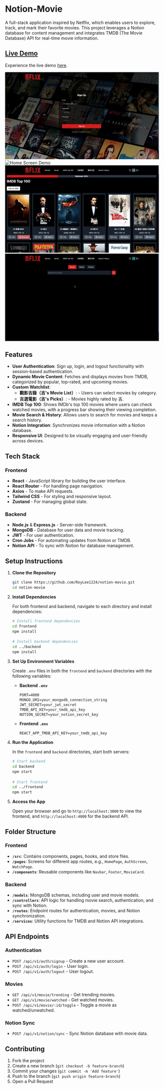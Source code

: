 # Notion-Movie

A full-stack application inspired by Netflix, which enables users to explore, track, and mark their favorite movies. This project leverages a Notion database for content management and integrates TMDB (The Movie Database) API for real-time movie information.

## [Live Demo](https://notion-movie.onrender.com/)

Experience the live demo [here](https://notion-movie.onrender.com/).

![Sign In Demo](assets/signin.gif)
![Home Screen Demo](assets/homescreen.gif)
![IMDB Page Demo](assets/imdb.gif)
![Search Page Demo](assets/search.gif)

## Features

- **User Authentication**: Sign up, login, and logout functionality with session-based authentication.
- **Dynamic Movie Content**: Fetches and displays movies from TMDB, categorized by popular, top-rated, and upcoming movies.
- **Custom Watchlist**:
  - **觀影吉錄（吉's Movie List）**: - Users can select movies by category.
  - **吉選電影（吉's Picks）**: - Movies highly rated by 吉.
- **IMDB Top 100**: Shows IMDb's top 100 movies where users can check watched movies, with a progress bar showing their viewing completion.
- **Movie Search & History**: Allows users to search for movies and keeps a search history.
- **Notion Integration**: Synchronizes movie information with a Notion database.
- **Responsive UI**: Designed to be visually engaging and user-friendly across devices.

## Tech Stack

### Frontend

- **React** - JavaScript library for building the user interface.
- **React Router** - For handling page navigation.
- **Axios** - To make API requests.
- **Tailwind CSS** - For styling and responsive layout.
- **Zustand** - For managing global state.

### Backend

- **Node.js** & **Express.js** - Server-side framework.
- **MongoDB** - Database for user data and movie tracking.
- **JWT** - For user authentication.
- **Cron Jobs** - For automating updates from Notion or TMDB.
- **Notion API** - To sync with Notion for database management.

## Setup Instructions

1. **Clone the Repository**

   ```bash
   git clone https://github.com/RoyLee1224/notion-movie.git
   cd notion-movie
   ```

2. **Install Dependencies**

   For both frontend and backend, navigate to each directory and install dependencies:

   ```bash
   # Install frontend dependencies
   cd frontend
   npm install

   # Install backend dependencies
   cd ../backend
   npm install
   ```

3. **Set Up Environment Variables**

   Create `.env` files in both the `frontend` and `backend` directories with the following variables:

   - **Backend `.env`**

     ```plaintext
     PORT=4000
     MONGO_URI=your_mongodb_connection_string
     JWT_SECRET=your_jwt_secret
     TMDB_API_KEY=your_tmdb_api_key
     NOTION_SECRET=your_notion_secret_key
     ```

   - **Frontend `.env`**

     ```plaintext
     REACT_APP_TMDB_API_KEY=your_tmdb_api_key
     ```

4. **Run the Application**

   In the `frontend` and `backend` directories, start both servers:

   ```bash
   # Start backend
   cd backend
   npm start

   # Start frontend
   cd ../frontend
   npm start
   ```

5. **Access the App**

   Open your browser and go to `http://localhost:3000` to view the frontend, and `http://localhost:4000` for the backend API.

## Folder Structure

### Frontend

- **`/src`**: Contains components, pages, hooks, and store files.
- **`/pages`**: Screens for different app routes, e.g., `HomePage`, `AuthScreen`, `WatchPage`.
- **`/components`**: Reusable components like `Navbar`, `Footer`, `MovieCard`.

### Backend

- **`/models`**: MongoDB schemas, including user and movie models.
- **`/controllers`**: API logic for handling movie search, authentication, and sync with Notion.
- **`/routes`**: Endpoint routes for authentication, movies, and Notion synchronization.
- **`/services`**: Utility functions for TMDB and Notion API integrations.

## API Endpoints

### Authentication

- `POST /api/v1/auth/signup` - Create a new user account.
- `POST /api/v1/auth/login` - User login.
- `POST /api/v1/auth/logout` - User logout.

### Movies

- `GET /api/v1/movie/trending` - Get trending movies.
- `GET /api/v1/movie/watched` - Get watched movies.
- `POST /api/v1/movie/:id/toggle` - Toggle a movie as watched/unwatched.

### Notion Sync

- `POST /api/v1/notion/sync` - Sync Notion database with movie data.

## Contributing

1. Fork the project
2. Create a new branch (`git checkout -b feature-branch`)
3. Commit your changes (`git commit -m 'Add feature'`)
4. Push to the branch (`git push origin feature-branch`)
5. Open a Pull Request
